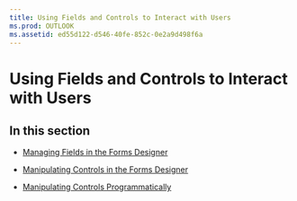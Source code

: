 ```yaml
---
title: Using Fields and Controls to Interact with Users
ms.prod: OUTLOOK
ms.assetid: ed55d122-d546-40fe-852c-0e2a9d498f6a
---
```



# Using Fields and Controls to Interact with Users

## In this section


-  [Managing Fields in the Forms Designer](managing-fields-in-the-forms-designer.md)
    
-  [Manipulating Controls in the Forms Designer](manipulating-controls-in-the-forms-designer.md)
    
-  [Manipulating Controls Programmatically](manipulating-controls-programmatically.md)
    

